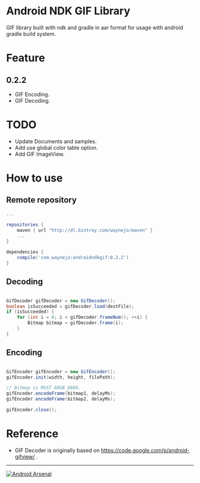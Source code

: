 Android NDK GIF Library
========

GIF library built with ndk and gradle in aar format for usage with android gradle build system.

Feature
========

0.2.2
--------

* GIF Encoding.
* GIF Decoding.

TODO
========
* Update Documents and samples.
* Add use global color table option.
* Add GIF ImageView.

How to use
========

Remote repository
--------

```groovy
...

repositories {
    maven { url "http://dl.bintray.com/waynejo/maven" }
    ...
}

dependencies {
    compile('com.waynejo:androidndkgif:0.2.2')
}
```

Decoding
--------

```java

GifDecoder gifDecoder = new GifDecoder();
boolean isSucceeded = gifDecoder.load(destFile);
if (isSucceeded) {
    for (int i = 0; i < gifDecoder.frameNum(); ++i) {
        Bitmap bitmap = gifDecoder.frame(i);
    }
}
```

Encoding
--------

```java

GifEncoder gifEncoder = new GifEncoder();
gifEncoder.init(width, height, filePath);

// Bitmap is MUST ARGB_8888.
gifEncoder.encodeFrame(bitmap1, delayMs);
gifEncoder.encodeFrame(bitmap2, delayMs);

gifEncoder.close();
```

# Reference

* GIF Decoder is originally based on https://code.google.com/p/android-gifview/ .

---------
[![Android Arsenal](https://img.shields.io/badge/Android%20Arsenal-android--ndk--gif-green.svg?style=true)](https://android-arsenal.com/details/1/3585)
